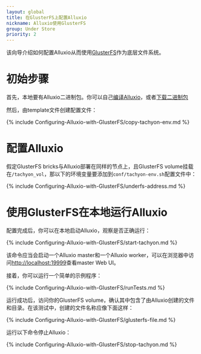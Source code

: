 ```yaml
---
layout: global
title: 在GlusterFS上配置Alluxio 
nickname: Alluxio使用GlusterFS
group: Under Store
priority: 2
---
```


该向导介绍如何配置Alluxio从而使用[GlusterFS](http://www.gluster.org/)作为底层文件系统。

# 初始步骤

首先，本地要有Alluxio二进制包。你可以自己[编译Alluxio](Building-Alluxio-Master-Branch.html)，或者[下载二进制包](Running-Alluxio-Locally.html)

然后，由template文件创建配置文件：

{% include Configuring-Alluxio-with-GlusterFS/copy-tachyon-env.md %}

# 配置Alluxio

假定GlusterFS bricks与Alluxio部署在同样的节点上，且GlusterFS volume挂载在`/tachyon_vol`，那以下的环境变量要添加到`conf/tachyon-env.sh`配置文件中：

{% include Configuring-Alluxio-with-GlusterFS/underfs-address.md %}

# 使用GlusterFS在本地运行Alluxio 

配置完成后，你可以在本地启动Alluxio，观察是否正确运行：

{% include Configuring-Alluxio-with-GlusterFS/start-tachyon.md %}

该命令应当会启动一个Alluxio master和一个Alluxio worker，可以在浏览器中访问[http://localhost:19999](http://localhost:19999)查看master Web UI。

接着，你可以运行一个简单的示例程序：

{% include Configuring-Alluxio-with-GlusterFS/runTests.md %}

运行成功后，访问你的GlusterFS volume，确认其中包含了由Alluxio创建的文件和目录。在该测试中，创建的文件名称应像下面这样：

{% include Configuring-Alluxio-with-GlusterFS/glusterfs-file.md %}

运行以下命令停止Alluxio：

{% include Configuring-Alluxio-with-GlusterFS/stop-tachyon.md %}
